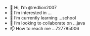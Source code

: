 - 👋 Hi, I’m @redlion2007
- 👀 I’m interested in ...
- 🌱 I’m currently learning ...school
- 💞️ I’m looking to collaborate on ...java
- 📫 How to reach me ...727785006

<!---
redlion2007/redlion2007 is a ✨ special ✨ repository because its `README.md` (this file) appears on your GitHub profile.
You can click the Preview link to take a look at your changes.
--->
